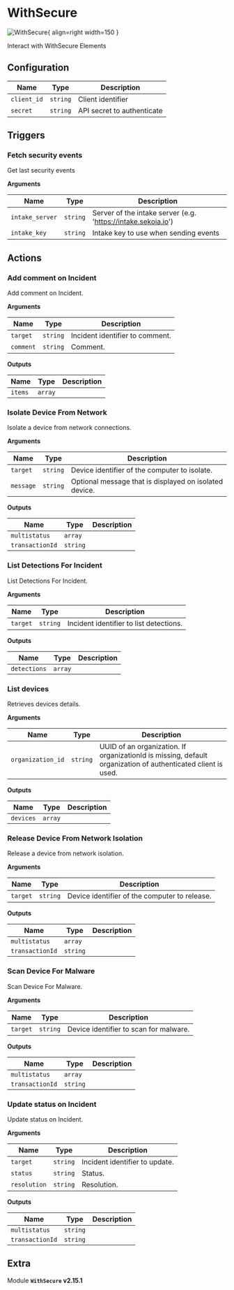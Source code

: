 # WithSecure

![WithSecure](/assets/playbooks/library/withsecure.png){ align=right width=150 }

Interact with WithSecure Elements

## Configuration

| Name      |  Type   |  Description  |
| --------- | ------- | --------------------------- |
| `client_id` | `string` | Client identifier |
| `secret` | `string` | API secret to authenticate |

## Triggers

### Fetch security events

Get last security events

**Arguments**

| Name      |  Type   |  Description  |
| --------- | ------- | --------------------------- |
| `intake_server` | `string` | Server of the intake server (e.g. 'https://intake.sekoia.io') |
| `intake_key` | `string` | Intake key to use when sending events |

## Actions

### Add comment on Incident

Add comment on Incident.

**Arguments**

| Name      |  Type   |  Description  |
| --------- | ------- | --------------------------- |
| `target` | `string` | Incident identifier to comment. |
| `comment` | `string` | Comment. |


**Outputs**

| Name      |  Type   |  Description  |
| --------- | ------- | --------------------------- |
| `items` | `array` |  |

### Isolate Device From Network

Isolate a device from network connections.

**Arguments**

| Name      |  Type   |  Description  |
| --------- | ------- | --------------------------- |
| `target` | `string` | Device identifier of the computer to isolate. |
| `message` | `string` | Optional message that is displayed on isolated device. |


**Outputs**

| Name      |  Type   |  Description  |
| --------- | ------- | --------------------------- |
| `multistatus` | `array` |  |
| `transactionId` | `string` |  |

### List Detections For Incident

List Detections For Incident.

**Arguments**

| Name      |  Type   |  Description  |
| --------- | ------- | --------------------------- |
| `target` | `string` | Incident identifier to list detections. |


**Outputs**

| Name      |  Type   |  Description  |
| --------- | ------- | --------------------------- |
| `detections` | `array` |  |

### List devices

Retrieves devices details.

**Arguments**

| Name      |  Type   |  Description  |
| --------- | ------- | --------------------------- |
| `organization_id` | `string` | UUID of an organization. If organizationId is missing, default organization of authenticated client is used. |


**Outputs**

| Name      |  Type   |  Description  |
| --------- | ------- | --------------------------- |
| `devices` | `array` |  |

### Release Device From Network Isolation

Release a device from network isolation.

**Arguments**

| Name      |  Type   |  Description  |
| --------- | ------- | --------------------------- |
| `target` | `string` | Device identifier of the computer to release. |


**Outputs**

| Name      |  Type   |  Description  |
| --------- | ------- | --------------------------- |
| `multistatus` | `array` |  |
| `transactionId` | `string` |  |

### Scan Device For Malware

Scan Device For Malware.

**Arguments**

| Name      |  Type   |  Description  |
| --------- | ------- | --------------------------- |
| `target` | `string` | Device identifier to scan for malware. |


**Outputs**

| Name      |  Type   |  Description  |
| --------- | ------- | --------------------------- |
| `multistatus` | `array` |  |
| `transactionId` | `string` |  |

### Update status on Incident

Update status on Incident.

**Arguments**

| Name      |  Type   |  Description  |
| --------- | ------- | --------------------------- |
| `target` | `string` | Incident identifier to update. |
| `status` | `string` | Status. |
| `resolution` | `string` | Resolution. |


**Outputs**

| Name      |  Type   |  Description  |
| --------- | ------- | --------------------------- |
| `multistatus` | `string` |  |
| `transactionId` | `string` |  |


## Extra

Module **`WithSecure` v2.15.1**